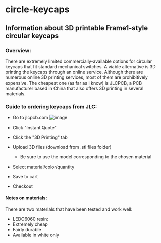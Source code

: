 # circle-keycaps
Information about 3D printable Frame1-style circular keycaps
------------------------------------------------------------

### Overview:
  There are extremely limited commercially-available options for circular keycaps that fit standard mechanical switches.
A viable alternative is 3D printing the keycaps through an online service.  Although there are numerous online 3D printing services, most of them are prohibitively expensive.  The cheapest one (as far as I know) is JLCPCB, a PCB manufacturer based in China that also offers 3D printing in several materials.

### Guide to ordering keycaps from JLC:

 - Go to jlcpcb.com
 ![image](https://user-images.githubusercontent.com/95242582/163076640-015e82c6-25c3-490c-856f-f85b017301b7.png)

 - Click "Instant Quote"
 - Click the "3D Printing" tab
 - Upload 3D files (download from .stl files folder)
    - Be sure to use the model corresponding to the chosen material
 - Select material/color/quantity
 - Save to cart
 - Checkout

#### Notes on materials:

There are two materials that have been tested and work well:
 - LEDO6060 resin:
 -  Extremely cheap
 -  Fairly durable
 -  Available in white only
